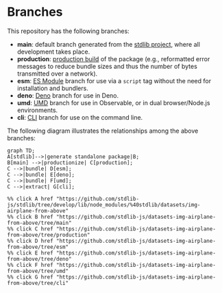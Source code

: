<!--

@license Apache-2.0

Copyright (c) 2023 The Stdlib Authors.

Licensed under the Apache License, Version 2.0 (the "License");
you may not use this file except in compliance with the License.
You may obtain a copy of the License at

    http://www.apache.org/licenses/LICENSE-2.0

Unless required by applicable law or agreed to in writing, software
distributed under the License is distributed on an "AS IS" BASIS,
WITHOUT WARRANTIES OR CONDITIONS OF ANY KIND, either express or implied.
See the License for the specific language governing permissions and
limitations under the License.

-->

# Branches

This repository has the following branches:

-   **main**: default branch generated from the [stdlib project][stdlib-url], where all development takes place.
-   **production**: [production build][production-url] of the package (e.g., reformatted error messages to reduce bundle sizes and thus the number of bytes transmitted over a network).
-   **esm**: [ES Module][esm-url] branch for use via a `script` tag without the need for installation and bundlers.
-   **deno**: [Deno][deno-url] branch for use in Deno.
-   **umd**: [UMD][umd-url] branch for use in Observable, or in dual browser/Node.js environments.
-   **cli**: [CLI][cli-url] branch for use on the command line.

The following diagram illustrates the relationships among the above branches:

```mermaid
graph TD;
A[stdlib]-->|generate standalone package|B;
B[main] -->|productionize| C[production];
C -->|bundle| D[esm];
C -->|bundle| E[deno];
C -->|bundle| F[umd];
C -->|extract| G[cli];

%% click A href "https://github.com/stdlib-js/stdlib/tree/develop/lib/node_modules/%40stdlib/datasets/img-airplane-from-above"
%% click B href "https://github.com/stdlib-js/datasets-img-airplane-from-above/tree/main"
%% click C href "https://github.com/stdlib-js/datasets-img-airplane-from-above/tree/production"
%% click D href "https://github.com/stdlib-js/datasets-img-airplane-from-above/tree/esm"
%% click E href "https://github.com/stdlib-js/datasets-img-airplane-from-above/tree/deno"
%% click F href "https://github.com/stdlib-js/datasets-img-airplane-from-above/tree/umd"
%% click G href "https://github.com/stdlib-js/datasets-img-airplane-from-above/tree/cli"
```

[stdlib-url]: https://github.com/stdlib-js/stdlib/tree/develop/lib/node_modules/%40stdlib/datasets/img-airplane-from-above
[production-url]: https://github.com/stdlib-js/datasets-img-airplane-from-above/tree/production
[deno-url]: https://github.com/stdlib-js/datasets-img-airplane-from-above/tree/deno
[umd-url]: https://github.com/stdlib-js/datasets-img-airplane-from-above/tree/umd
[esm-url]: https://github.com/stdlib-js/datasets-img-airplane-from-above/tree/esm
[cli-url]: https://github.com/stdlib-js/datasets-img-airplane-from-above/tree/cli